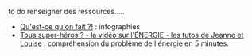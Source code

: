 to do renseigner des ressources.....

- [Qu'est-ce qu'on fait ?!](https://www.qqf.fr/) : infographies
- [Tous super-héros ? - la vidéo sur l'ÉNERGIE - les tutos de Jeanne et Louise](https://www.youtube.com/watch?v=HN8mcSKh_bk) : compréhension du problème de l'énergie en 5 minutes.
